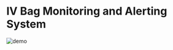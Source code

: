 # IV Bag Monitoring and Alerting System
![demo](https://user-images.githubusercontent.com/88607911/232502549-829d3f59-b467-469d-a94e-1f4d241dd3da.png)
